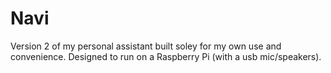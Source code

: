 # Navi
Version 2 of my personal assistant built soley for my own use and convenience. Designed to run on a Raspberry Pi (with a usb mic/speakers).
